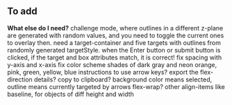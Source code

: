 ## To add

**What else do I need?**
challenge mode, where outlines in a different z-plane are generated with random values, and you need to toggle the current ones to overlay then. need a target-container and five targets with outlines from randomly generated targetStyle. when the Enter button or submit button is clicked, if the target and box attributes match, it is correct!
fix spacing with y-axis and x-axis
fix color scheme shades of dark gray and neon orange, pink, green, yellow, blue
instructions to use arrow keys?
export the flex-direction details? copy to clipboard?
background color means selected, outline means currently targeted by arrows
flex-wrap? 
other align-items like baseline, for objects of diff height and width